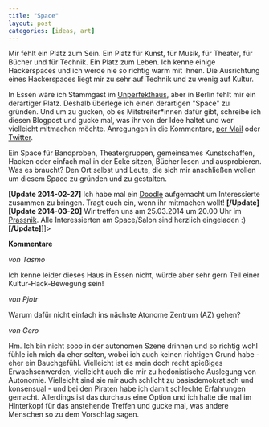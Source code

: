 ```yaml
---
title: "Space"
layout: post
categories: [ideas, art]
---
```


Mir fehlt ein Platz zum Sein. Ein Platz für Kunst, für Musik, für Theater, für Bücher und für Technik. Ein Platz zum Leben. Ich kenne einige Hackerspaces und ich werde nie so richtig warm mit ihnen. Die Ausrichtung eines Hackerspaces liegt mir zu sehr auf Technik und zu wenig auf Kultur.

In Essen wäre ich Stammgast im <a href="http://www.unperfekthaus.de/">Unperfekthaus</a>, aber in Berlin fehlt mir ein derartiger Platz. Deshalb überlege ich einen derartigen "Space" zu gründen. Und um zu gucken, ob es Mitstreiter*innen dafür gibt, schreibe ich diesen Blogpost und gucke mal, was ihr von der Idee haltet und wer vielleicht mitmachen möchte. Anregungen in die Kommentare, <a href="http://zweifeln.org/kontakt-und-impressum/">per Mail</a> oder <a href="https://twitter.com/zweifeln">Twitter</a>.

Ein Space für Bandproben, Theatergruppen, gemeinsames Kunstschaffen, Hacken oder einfach mal in der Ecke sitzen, Bücher lesen und ausprobieren. Was es braucht? Den Ort selbst und Leute, die sich mir anschließen wollen um diesem Space zu gründen und zu gestalten.

<b>[Update 2014-02-27]</b>
Ich habe mal ein <a href="http://doodle.com/5snfw6twf6q39cqk">Doodle</a> aufgemacht um Interessierte zusammen zu bringen. Tragt euch ein, wenn ihr mitmachen wollt!
<b>[/Update]</b>
<a name="Update 2014-03-20"><b>[Update 2014-03-20]</b></a>
Wir treffen uns am 25.03.2014 um 20.00 Uhr im <a href="http://mangelwirtschaft.de/">Prassnik</a>. Alle Interessierten am Space/Salon sind herzlich eingeladen :)
<b>[/Update]</b>]]>

**Kommentare**


*von Tasmo*

Ich kenne leider dieses Haus in Essen nicht, würde aber sehr gern Teil einer Kultur-Hack-Bewegung sein!


*von Pjotr*

Warum dafür nicht einfach ins nächste Atonome Zentrum (AZ) gehen?


*von Gero*

Hm. Ich bin nicht sooo in der autonomen Szene drinnen und so richtig wohl fühle ich mich da eher selten, wobei ich auch keinen richtigen Grund habe - eher ein Bauchgefühl. Vielleicht ist es mein doch recht spießiges Erwachsenwerden, vielleicht auch die mir zu hedonistische Auslegung von Autonomie.
Vielleicht sind sie mir auch schlicht zu basisdemokratisch und konsensual - und bei den Piraten habe ich damit schlechte Erfahrungen gemacht. Allerdings ist das durchaus eine Option und ich halte die mal im Hinterkopf für das anstehende Treffen und gucke mal, was andere Menschen so zu dem Vorschlag sagen.
